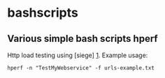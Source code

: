 bashscripts
===========
Various simple bash scripts
hperf
-
Http load testing using [siege] [1].
Example usage:
```
hperf -n "TestMyWebservice" -f urls-example.txt
```

  [1]: http://www.joedog.org/siege-home/
